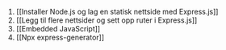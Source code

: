 
1. [[Installer Node.js og lag en statisk nettside med Express.js]]
2. [[Legg til flere nettsider og sett opp ruter i Express.js]]
3. [[Embedded JavaScript]]
4. [[Npx express-generator]]